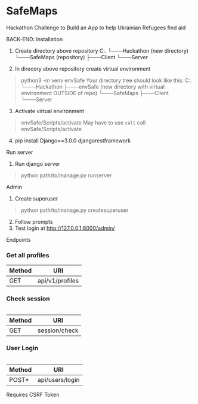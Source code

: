 # SafeMaps
Hackathon Challenge to Build an App to help Ukrainian Refugees find aid


BACK-END:
Installation

1) Create directory above repository
C:.
└───Hackathon (new directory)
    └───SafeMaps (repository)
        ├───Client
        └───Server

2) In direcory above repository create virtual environment
> python3 -m venv envSafe
Your directory tree should look like this:
C:.
└───Hackathon
    ├───envSafe (new directory with virtual environment OUTSIDE of repo)
    └───SafeMaps
        ├───Client
        └───Server

3) Activate virtual environment 
> envSafe/Scripts/activate
May have to use `call`
> call envSafe/Scripts/activate
4) pip install Django==3.0.0 djangorestframework

Run server

1) Run django server
> python path/to/manage.py runserver

Admin
1) Create superuser
> python path/to/manage.py createsuperuser
2) Follow prompts
3) Test login at http://127.0.0.1:8000/admin/

Endpoints

<h3>Get all profiles</h3>
<table>
    <thead>
        <tr>
            <th>Method</th><th>URI</th>
        </tr>
    </thead>
    <tbody>
        <tr>
            <td>GET</td><td>api/v1/profiles</td>
        </tr>
    </tbody>
<table>

<h3>Check session</h3>
<table>
    <thead>
        <tr>
            <th>Method</th><th>URI</th>
        </tr>
    </thead>
    <tbody>
        <tr>
            <td>GET</td><td>session/check</td>
        </tr>
    </tbody>
<table>

<h3>User Login</h3>
<table>
    <thead>
        <tr>
            <th>Method</th><th>URI</th>
        </tr>
    </thead>
    <tbody>
        <tr>
            <td>POST*</td><td>api/users/login</td>
        </tr>
    </tbody>
<table>
Requires CSRF Token